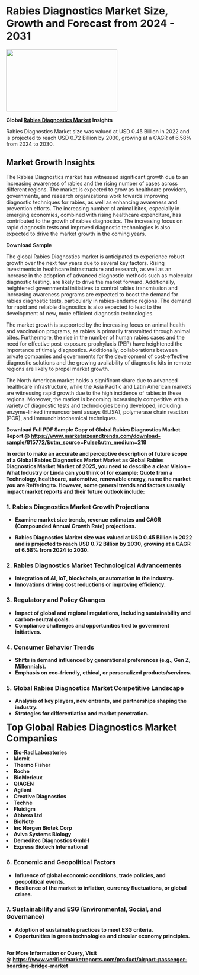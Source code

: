 <H1>Rabies Diagnostics Market Size, Growth and Forecast from 2024 - 2031</H1><img class="aligncenter size-medium wp-image-584254" src="https://thirdeyenews.in/wp-content/uploads/2024/09/Global-Market-Research-300x168.jpeg" alt="" width="300" height="168" /><p><strong>Global&nbsp;<a href="https://www.marketsizeandtrends.com/download-sample/815772/&amp;utm_source=Pulse&amp;utm_medium=218">Rabies Diagnostics Market</a> Insights</strong></p><p>Rabies Diagnostics Market size was valued at USD 0.45 Billion in 2022 and is projected to reach USD 0.72 Billion by 2030, growing at a CAGR of 6.58% from 2024 to 2030.</p><p><!DOCTYPE html> <html lang="en"> <head> <meta charset="UTF-8"> <meta name="viewport" content="width=device-width, initial-scale=1.0"> <title>Rabies Diagnostics Market Growth Insights</title> </head> <body> <h2>Market Growth Insights</h2> <p>The Rabies Diagnostics market has witnessed significant growth due to an increasing awareness of rabies and the rising number of cases across different regions. The market is expected to grow as healthcare providers, governments, and research organizations work towards improving diagnostic techniques for rabies, as well as enhancing awareness and prevention efforts. The increasing number of animal bites, especially in emerging economies, combined with rising healthcare expenditure, has contributed to the growth of rabies diagnostics. The increasing focus on rapid diagnostic tests and improved diagnostic technologies is also expected to drive the market growth in the coming years.</p> <p><strong>Download Sample</strong></p> <p>The global Rabies Diagnostics market is anticipated to experience robust growth over the next few years due to several key factors. Rising investments in healthcare infrastructure and research, as well as an increase in the adoption of advanced diagnostic methods such as molecular diagnostic testing, are likely to drive the market forward. Additionally, heightened governmental initiatives to control rabies transmission and increasing awareness programs are expected to boost the demand for rabies diagnostic tests, particularly in rabies-endemic regions. The demand for rapid and reliable diagnostics is also expected to lead to the development of new, more efficient diagnostic technologies.</p> <p>The market growth is supported by the increasing focus on animal health and vaccination programs, as rabies is primarily transmitted through animal bites. Furthermore, the rise in the number of human rabies cases and the need for effective post-exposure prophylaxis (PEP) have heightened the importance of timely diagnostics. Additionally, collaborations between private companies and governments for the development of cost-effective diagnostic solutions and the growing availability of diagnostic kits in remote regions are likely to propel market growth.</p> <p>The North American market holds a significant share due to advanced healthcare infrastructure, while the Asia Pacific and Latin American markets are witnessing rapid growth due to the high incidence of rabies in these regions. Moreover, the market is becoming increasingly competitive with a variety of diagnostic tests and technologies being developed, including enzyme-linked immunosorbent assays (ELISA), polymerase chain reaction (PCR), and immunohistochemical techniques.</p> <p><strong></p><p><span class=""><strong>Download Full PDF Sample Copy of Global Rabies Diagnostics Market Report</strong> @ <a href="https://www.marketsizeandtrends.com/download-sample/815772/&amp;utm_source=Pulse&amp;utm_medium=218" target="_blank">https://www.marketsizeandtrends.com/download-sample/815772/&amp;utm_source=Pulse&amp;utm_medium=218</a></span></p><p>In order to make an accurate and perceptive description of future scope of a Global&nbsp;Rabies Diagnostics Market Market as Global&nbsp;Rabies Diagnostics Market Market of 2025, you need to describe a clear Vision &ndash; What Industry or Linda can you think of for example: Quote from a Technology, healthcare, automotive, renewable energy, name the market you are Reffering to. However, some general trends and factors usually impact market reports and their future outlook include:</p><h3>1.&nbsp;<strong>Rabies Diagnostics Market Growth Projections</strong></h3><ul><li>Examine market size trends, revenue estimates and CAGR (Compounded Annual Growth Rate) projections.</li><li><p>Rabies Diagnostics Market size was valued at USD 0.45 Billion in 2022 and is projected to reach USD 0.72 Billion by 2030, growing at a CAGR of 6.58% from 2024 to 2030.</p></li></ul><h3>2.&nbsp;<strong>Rabies Diagnostics Market Technological Advancements</strong></h3><ul><li>Integration of AI, IoT, blockchain, or automation in the industry.</li><li>Innovations driving cost reductions or improving efficiency.</li></ul><h3>3.&nbsp;<strong>Regulatory and Policy Changes</strong></h3><ul><li>Impact of global and regional regulations, including sustainability and carbon-neutral goals.</li><li>Compliance challenges and opportunities tied to government initiatives.</li></ul><h3>4.&nbsp;<strong>Consumer Behavior Trends</strong></h3><ul><li>Shifts in demand influenced by generational preferences (e.g., Gen Z, Millennials).</li><li>Emphasis on eco-friendly, ethical, or personalized products/services.</li></ul><h3>5.&nbsp;<strong>Global Rabies Diagnostics Market Competitive Landscape</strong></h3><ul><li>Analysis of key players, new entrants, and partnerships shaping the industry.</li><li>Strategies for differentiation and market penetration.</li></ul><p data-pm-slice="1 1 []"><span style="color: inherit; font-family: inherit; font-size: 25px;">Top Global Rabies Diagnostics Market Companies</span></p><div class="" data-test-id=""><p><li>Bio-Rad Laboratories</li><li> Merck</li><li> Thermo Fisher</li><li> Roche</li><li> BioMerieux</li><li> QIAGEN</li><li> Agilent</li><li> Creative Diagnostics</li><li> Techne</li><li> Fluidigm</li><li> Abbexa Ltd</li><li> BioNote</li><li> Inc Norgen Biotek Corp</li><li> Aviva Systems Biology</li><li> Demeditec Diagnostics GmbH</li><li> Express Biotech International</li></p></div><h3>6.&nbsp;<strong>Economic and Geopolitical Factors</strong></h3><ul><li>Influence of global economic conditions, trade policies, and geopolitical events.</li><li>Resilience of the market to inflation, currency fluctuations, or global crises.</li></ul><h3>7.&nbsp;<strong>Sustainability and ESG (Environmental, Social, and Governance)</strong></h3><ul><li>Adoption of sustainable practices to meet ESG criteria.</li><li>Opportunities in green technologies and circular economy principles.</li></ul><h2><strong style="font-size: 14px;">For More Information or Query, Visit @&nbsp;</strong><a style="background-color: #ffffff; font-size: 14px;" href="https://www.marketsizeandtrends.com/report/rabies-diagnostics-market/" target="_blank">https://www.verifiedmarketreports.com/product/airport-passenger-boarding-bridge-market</a></h2>
